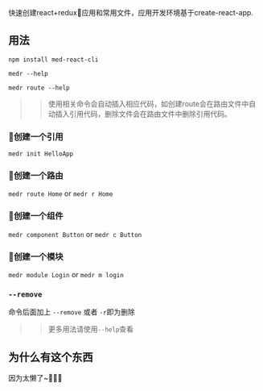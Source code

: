 快速创建react+redux应用和常用文件，应用开发环境基于create-react-app.

## 用法

`npm install med-react-cli`

`medr --help`

`medr route --help`

>> 使用相关命令会自动插入相应代码，如创建route会在路由文件中自动插入引用代码，删除文件会在路由文件中删除引用代码。

### 创建一个引用

`medr init HelloApp`

### 创建一个路由

`medr route Home` or `medr r Home`

### 创建一个组件

`medr component Button` or `medr c Button`

### 创建一个模块

`medr module Login` or `medr m login`

### `--remove`

命令后面加上 `--remove` 或者 `-r`即为删除

>>更多用法请使用`--help`查看

## 为什么有这个东西

因为太懒了~🤣🤣🤣